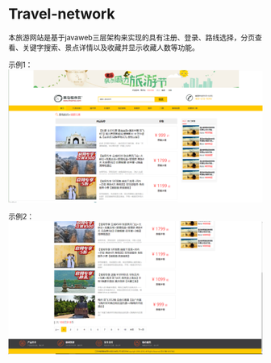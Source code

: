 # Travel-network
本旅游网站是基于javaweb三层架构来实现的具有注册、登录、路线选择，分页查看、关键字搜索、景点详情以及收藏并显示收藏人数等功能。

示例1：
![Image text](https://github.com/ZhouQianyou/Travel-network/blob/master/images/travel3.png)

示例2：
![Image text](https://github.com/ZhouQianyou/Travel-network/blob/master/images/travel2.png)
